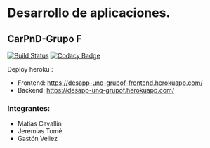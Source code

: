# Desarrollo de aplicaciones. 
## CarPnD-Grupo F

[![Build Status](https://travis-ci.org/gasvel/desapp-unq-grupo-f-012018.svg?branch=master)](https://travis-ci.org/gasvel/desapp-unq-grupo-f-012018) [![Codacy Badge](https://api.codacy.com/project/badge/Grade/5ca489228f3e4675b9485dfce071955b)](https://www.codacy.com/app/gasvel/desapp-unq-grupo-f-012018?utm_source=github.com&amp;utm_medium=referral&amp;utm_content=gasvel/desapp-unq-grupo-f-012018&amp;utm_campaign=Badge_Grade)

Deploy heroku :
- Frontend: https://desapp-unq-grupof-frontend.herokuapp.com/
- Backend: https://desapp-unq-grupof.herokuapp.com/

### Integrantes:
- Matias Cavallin
- Jeremias Tomé
- Gastón Veliez


